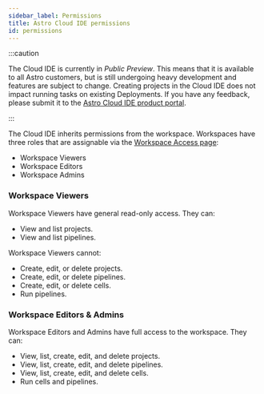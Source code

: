 ```yaml
---
sidebar_label: Permissions
title: Astro Cloud IDE permissions
id: permissions
---
```


:::caution

<!-- id to make it easier to remove: cloud-ide-preview-banner -->

The Cloud IDE is currently in _Public Preview_. This means that it is available to all Astro customers, but is still undergoing heavy development and features are subject to change. Creating projects in the Cloud IDE does not impact running tasks on existing Deployments. If you have any feedback, please submit it to the [Astro Cloud IDE product portal](https://portal.productboard.com/75k8qmuqjacnrrnef446fggj).

:::

The Cloud IDE inherits permissions from the workspace. Workspaces have three roles that are assignable via the [Workspace Access page](/astro/manage-workspaces.md#manage-workspace-users):

- Workspace Viewers
- Workspace Editors
- Workspace Admins

### Workspace Viewers

Workspace Viewers have general read-only access. They can:

- View and list projects.
- View and list pipelines.

Workspace Viewers cannot:

- Create, edit, or delete projects.
- Create, edit, or delete pipelines.
- Create, edit, or delete cells.
- Run pipelines.

### Workspace Editors & Admins

Workspace Editors and Admins have full access to the workspace. They can:

- View, list, create, edit, and delete projects.
- View, list, create, edit, and delete pipelines.
- View, list, create, edit, and delete cells.
- Run cells and pipelines.
